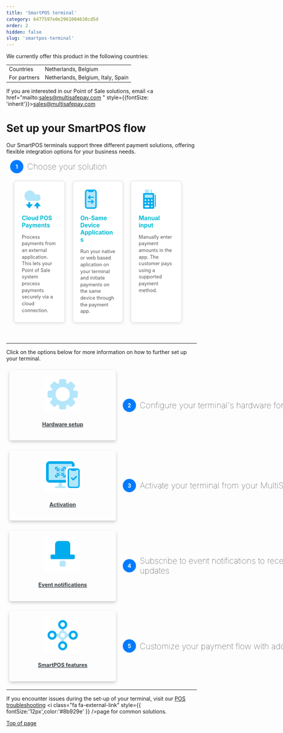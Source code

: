 ```yaml
---
title: 'SmartPOS terminal'
category: 6477597e0e2961004638cd5d
order: 2
hidden: false
slug: 'smartpos-terminal'
---
```


We currently offer this product in the following countries:

<table>
  <tr>
    <td>Countries</td>
    <td>Netherlands, Belgium</td>
  </tr>
  <tr>
    <td>For partners</td>
    <td>Netherlands, Belgium, Italy, Spain</td>
  </tr>
</table>

If you are interested in our Point of Sale solutions, email <a href="mailto:[sales@multisafepay.com](mailto:sales@multisafepay.com) " style={{fontSize: 'inherit'}}>[sales@multisafepay.com](mailto:sales@multisafepay.com) </a>

# Set up your SmartPOS flow

Our SmartPOS terminals support three different payment solutions, offering flexible integration options for your business needs.

<div class="step-info">
      <div class="step-number">1</div>
      <p class="step-description configure-text">Choose your solution</p>
</div>
<div class="auto-grid-2">
  <div class="card-container-2">
    <div class="card-2">
      <a href="/docs/smartpos-solutions#cloud-pos-payment" style={{textDecoration: 'none'}}>
        <img src="https://raw.githubusercontent.com/MultiSafepay/docs/refs/heads/master/static/svgs/POS/Cloud_POS.svg" alt="Cloud POS Payments" />
        <h4>Cloud POS Payments</h4>
        <p class="text-flows">Process payments from an external application. This lets your Point of Sale system process payments securely via a cloud connection.</p>
      </a>
    </div>
  </div>
  <div class="card-container-2">
    <div class="card-2">
      <a href="/docs/smartpos-solutions#on-same-device-third-party-applications" style={{textDecoration: 'none'}}>
        <img src="https://raw.githubusercontent.com/MultiSafepay/docs/refs/heads/master/static/svgs/POS/Transactions_ondevice.svg" alt="On-Same Device Third-Party Applications" />
        <h4>On-Same Device Applications</h4>
        <p class="text-flows">Run your native or web based aplication on your terminal and initiate payments on the same device through the payment app.</p>
      </a>
    </div>
  </div>
  <div class="card-container-2">
    <div class="card-2">
      <a href="/docs/smartpos-solutions#manual-input" style={{textDecoration: 'none'}}>
        <img src="https://raw.githubusercontent.com/MultiSafepay/docs/refs/heads/master/static/img/In-person-payments.svg" alt="On-Same Device Third-Party Applications" />
        <h4>Manual input</h4>
        <p class="text-flows">Manually enter payment amounts in the app. The customer pays using a supported payment method.</p>
      </a>
    </div>
  </div>
</div>

***

Click on the options below for more information on how to further set up your terminal.


<style>
/* Overall Container */
.auto-grid-2 {
  display: flex;
  flex-wrap: wrap;
  justify-content: flex-start; /* Align items to the start for left alignment */
  align-items: stretch;       /* Make all cards the same height */
  gap: 20px;
  padding: 20px;
  width: 100%;
  box-sizing: border-box;
}

.card-container-2 {
  width: calc(33.33% - 20px); /* Three items per row on larger screens */
  max-width: 400px;           /* Limit card width */
  box-sizing: border-box;
  margin-bottom: 20px;        /* Spacing between rows */
}


.card-2 {
  display: flex;
  flex-direction: column;
  padding: 20px;             /* Reduced padding */
  border: 1px solid #ddd;
  border-radius: 8px;
  box-shadow: 0 2px 8px rgba(0, 0, 0, 0.1);
  box-sizing: border-box;
  transition: all 0.2s ease-in-out;
  background-color: #fff;
  width: 100%;
  height: 100%; /* Add this line */
}

.card-2:hover {
  box-shadow: 0 4px 12px rgba(0, 0, 0, 0.15);
}

.card-2 img {
  max-width: 60%;            /* Reduced image size */
  max-height: 70px;           /* Reduced image height */
  margin-bottom: 10px;        /* Reduced spacing below image */
  pointer-events: none;
  object-fit: contain;
}

.card-2 h4 {
  color: #00bcd4;
  margin-top: 0;             /* Reset top margin */
  margin-bottom: 8px;         /* Reduced spacing below heading */
  font-size: 1.1em;          /* Slightly smaller heading */
  pointer-events: none;
}

.text-flows {
  color: #555;
  font-size: 0.9em;          /* Slightly smaller text */
  line-height: 1.4;          /* Reduced line height */
  margin-bottom: 0;          /* Reset bottom margin */
  flex-grow: 1; /* Allow the paragraph to take up remaining vertical space */
}

.card-2 a {
  text-decoration: none;
  color: inherit;
  display: block;
  width: 100%;
  height: 100%;
  box-sizing: border-box;
}

/* Mobile Media Query - One item per row */
@media (max-width: 768px) {
  .card-container-2 {
    width: 100%;             /* Full width on mobile */
    max-width: none;          /* Remove max width */
  }
}

/* Added for Smaller Mobile devices */
@media (max-width: 480px) {
  .card-2 img {
    width: 55px;             /* Smaller image width */
    height: 35px;            /* Smaller image height */
  }
}

/* Desktop Media Query - for larger screens */
@media (min-width: 769px) {
  .auto-grid-2 {
    justify-content: flex-start;
  }
    .card-container-2 {
    width: calc(33.33% - 20px); /* Three items per row */
    max-width: 400px;
  }
}

/* Desktop Media Query - for larger screens */
@media (min-width: 1200px) {
  .card-container-2 {
    width: calc(33.33% - 20px); /* Keep three items per row, even on very large screens */
  }
}

</style>

<style>
  b {
    color: #384248 !important;
  }

  .steps {
    display: flex;
    flex-direction: column;
    align-items: stretch;
  }

  .step-item {
    display: flex;
    margin-bottom: 10px;
    align-items: center;
  }
	.step-item img {
    pointer-events: none;
  }

  .step-item h4 {
    pointer-events: none;
  }
  .card-container-setup {
    box-shadow: 0 4px 8px 0 rgba(0, 0, 0, 0.2);
    padding: 16px;
    text-align: center;
    border-radius: 5px;
    margin: 8px;
    width: 250px;
    flex-shrink: 0;
    display: flex;
    align-items: center;
    justify-content: center;
  }

  .card-container-setup:hover {
    box-shadow: 0 8px 16px 0 rgb(0 0 0 / 20%);
    transform: translateY(-0.2rem);
    transition: all 0.2s;
    cursor: pointer;
  }
  .field-description blockquote, .field-description dl, .field-description ol, .field-description p, .field-description pre, .field-description table, .field-description ul, .markdown-body blockquote, .markdown-body dl, .markdown-body ol, .markdown-body p, .markdown-body pre, .markdown-body table, .markdown-body ul {
    margin-bottom: 12px !important;
    margin-top: 12px !important;
	}

  .step-info {
    display: flex;
    align-items: center;
    justify-content: space-between;
  }
	
  
  .step-number {
    background-color: #007bff;
    color: white;
    border-radius: 50%;
    width: 35px;
    height: 35px;
    display: flex;
    align-items: center;
    justify-content: center;
    font-weight: bold;
    margin-left: 10px;
  }

  .step-description {
    flex: 1;
    margin-left: 10px;
    display: flex;
    align-items: center;
    height: 100%;
    font-size: 1rem;
    margin-top: 0px;
    margin-bottom: 0px; /*Removing to reset*/
    width: 600px;
  }
   .step-description p {
      margin-bottom: 10;
  }
  .configure-text {
    font-size: 22px; /* Or whatever size you want */
    font-weight: lighter;
  }
  @media (max-width: 768px) {
    .step-item {
      flex-direction: column; /* Stack card and info */
      align-items: stretch; /* Stretch items to full width */
    }

    /* Order is specified using the order property */
    .step-info {
      order: -1;  /* Moves the step-info div to the top */
      width: 100%;
      margin-bottom: 10px;
    }

    .card-container-setup {
      width: 100%;
      margin: 8px 0;
    }

    .step-number {
      margin-left: 0;
      margin-right: 10px;
    }

    .step-description {
      margin-left: 0;
    }
  }

  @media (min-width: 769px) {
    .step-item {
      flex-direction: row; /* Restore horizontal layout on larger screens */
      align-items: center;    /* Restore vertical alignment */
    }

    .step-info {
      order: 0;        /* Reset order to default */
      width: auto;       /* Reset width */
      margin-bottom: 0; /* Reset margin */
    }

    .card-container-setup {
      width: 250px; /* Restore original width */
      margin: 8px;    /* Restore original margins */
    }

    .step-number {
        margin-left: 10px;
        margin-right: 0;
    }

    .step-description {
        margin-left: 10px;
    }
  }

</style>

<div class="steps-container">
  <div class="steps">
    <div class="step-item">
      <div class="card-container-setup">
        <a href="/docs/hardware-setup" style={{textDecoration: 'none'}}>
          <div>
            <img src="https://raw.githubusercontent.com/MultiSafepay/docs/refs/heads/master/static/svgs/POS/Settings.svg" style={{ margin: '5px', maxHeight: '100px', maxWidth: '100px' }} />
            <div class="container">
              <h4><b>Hardware setup</b></h4>
            </div>
          </div>
        </a>
      </div>
      <div class="step-info">
        <div class="step-number">2</div>
        <p class="step-description configure-text">Configure your terminal's hardware for first use</p>
      </div>
    </div>
    <div class="step-item">
      <div class="card-container-setup">
        <a href="/docs/smartpos-activation" style={{textDecoration: 'none'}}>
          <div>
            <img src="https://raw.githubusercontent.com/MultiSafepay/docs/refs/heads/master/static/svgs/POS/Activation.svg" style={{margin: '5px', maxHeight: '100px', maxWidth: '100px'}} />
            <div class="container">
              <h4><b>Activation</b></h4>
            </div>
          </div>
        </a>
      </div>
      <div class="step-info">
        <div class="step-number">3</div>
        <p class="step-description configure-text">Activate your terminal from your MultiSafepay dashboard</p>
      </div>
    </div>
    <div class="step-item">
      <div class="card-container-setup">
        <a href="/docs/event-notifications" style={{textDecoration: 'none'}}>
          <div>
            <img src="https://raw.githubusercontent.com/MultiSafepay/docs/refs/heads/master/static/svgs/POS/Notifications.svg" style={{margin: '5px', maxHeight: '100px', maxWidth: '100px'}} />
            <div class="container">
              <h4><b>Event notifications</b></h4>
            </div>
          </div>
        </a>
      </div>
      <div class="step-info">
        <div class="step-number">4</div>
        <p class="step-description configure-text">Subscribe to event notifications to receive order status updates</p>
      </div>
    </div>
  </div>
</div>
<div class="step-item">
  <div class="card-container-setup">
    <a href="/docs/smartpos-features" style={{textDecoration: 'none'}}>
      <div>
        <img src="https://raw.githubusercontent.com/MultiSafepay/docs/master/static/img/Omnichannel-payments.svg" style={{margin: '5px', maxHeight: '100px', mxWidth: '100px'}} />
        <div class="container">
          <h4><b>SmartPOS features</b></h4>
        </div>
      </div>
    </a>
  </div>
  <div class="step-info">
    <div class="step-number">5</div>
    <p class="step-description configure-text" style={{ marginTop: '12px !important' }}>Customize your payment flow with additional features</p>
  </div>
</div>

***

If you encounter issues during the set-up of your terminal, visit our <a href="https://docs.multisafepay.com/docs/pos-troubleshooting" target="_blank">POS troubleshooting</a> <i class="fa fa-external-link" style={{ fontSize:'12px',color:'#8b929e' }} />page for common solutions.

[Top of page](#)
